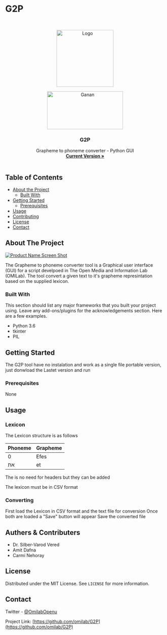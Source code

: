 # G2P


<!--
*** Thanks for checking out this README Template. If you have a suggestion that would
*** make this better please fork the repo and create a pull request or simple open
*** an issue with the tag "enhancement".
*** Thanks again! Now go create something AMAZING! :D
-->



<!-- PROJECT LOGO -->
<br />
<p align="center">
  <a href="https://github.com/omilab/G2P/">
    <img src="https://raw.githubusercontent.com/omilab/G2P/master/Img/Logo.png" alt="Logo" width="180" height="180">
  </a>
  
  <p align="center">
     <a href="https://drive.google.com/open?id=1Y5u8xfDDkP7rizKRLuVtHm2YuOIHpp_w">
    <img src="https://raw.githubusercontent.com/omilab/G2P/master/Img/ganan.PNG" alt="Ganan" width="240" height="120">
  </a>
  </p>
  <h3 align="center">G2P</h3>

  <p align="center">
    Grapheme to phoneme converter - Python GUI
    <br />
    <a href="https://drive.google.com/open?id=1Y5u8xfDDkP7rizKRLuVtHm2YuOIHpp_w"><strong>Current Version »</strong></a>
    <br />
    <br />
  </p>
</p>



<!-- TABLE OF CONTENTS -->
## Table of Contents

* [About the Project](#about-the-project)
  * [Built With](#built-with)
* [Getting Started](#getting-started)
  * [Prerequisites](#prerequisites)
* [Usage](#usage)
* [Contributing](#contributing)
* [License](#license)
* [Contact](#contact)




<!-- ABOUT THE PROJECT -->
## About The Project

[![Product Name Screen Shot][product-screenshot]](https://example.com)

The Grapheme to phoneme converter tool is a Graphical user interface (GUI) for a script develpoed in The Open Media and Information Lab (OMILab). The tool convert a given text to it's grapheme represintation based on the supplied lexicon.

### Built With
This section should list any major frameworks that you built your project using. Leave any add-ons/plugins for the acknowledgements section. Here are a few examples.
* Python 3.6
* tkinter
* PIL



<!-- GETTING STARTED -->
## Getting Started

The G2P tool have no instalation and work as a single file portable version, just donwload the Lastet version and run

### Prerequisites

None



<!-- USAGE EXAMPLES -->
## Usage
### Lexicon
The Lexicon structure is as follows

| Phoneme       | Grapheme      |
| ------------- | ------------- |
| 0             | Efes          |
| את            | et            |

The is no need for headers but they can be added

The lexicon must be in CSV format

### Converting
First load the Lexicon in CSV format and the text file for conversion
Once both are loaded a "Save" button will appear
Save the converted file





<!-- CONTRIBUTING -->
## Authers & Contributers

* Dr. Silber-Varod Vered
* Amit Dafna
* Carmi Nehoray


<!-- LICENSE -->
## License

Distributed under the MIT License. See `LICENSE` for more information.



<!-- CONTACT -->
## Contact

Twitter - [@OmilabOpenu](https://twitter.com/OmilabOpenu)

Project Link: [https://github.com/omilab/G2P](https://github.com/omilab/G2P)









<!-- MARKDOWN LINKS & IMAGES -->
[build-shield]: https://img.shields.io/badge/build-passing-brightgreen.svg?style=flat-square
[contributors-shield]: https://img.shields.io/badge/contributors-1-orange.svg?style=flat-square
[license-shield]: https://img.shields.io/badge/license-MIT-blue.svg?style=flat-square
[license-url]: https://choosealicense.com/licenses/mit
[linkedin-shield]: https://img.shields.io/badge/-LinkedIn-black.svg?style=flat-square&logo=linkedin&colorB=555
[linkedin-url]: https://linkedin.com/in/othneildrew
[product-screenshot]: https://raw.githubusercontent.com/omilab/G2P/master/Img/g2p.PNG

